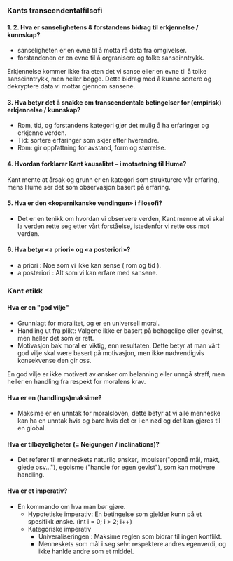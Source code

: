 ### Kants transcendentalfilsofi

#### 1. 2. Hva er sanselighetens & forstandens bidrag til erkjennelse / kunnskap?
- sanseligheten er en evne til å motta rå data fra omgivelser.
- forstandenen er en evne til å orgranisere og tolke sanseinntrykk.

Erkjennelse kommer ikke fra eten det vi sanse eller en evne til å tolke sanseinntrykk, men heller begge. Dette bidrag med å kunne sortere og dekryptere data vi mottar gjennom sansene.

#### 3. Hva betyr det å snakke om transcendentale betingelser for (empirisk) erkjennelse / kunnskap?
- Rom, tid, og forstandens kategori gjør det mulig å ha erfaringer og erkjenne verden.
- Tid: sortere erfaringer som skjer etter hverandre.
- Rom: gir oppfattning for avstand, form og størrelse.

#### 4. Hvordan forklarer Kant kausalitet – i motsetning til Hume?
Kant mente at årsak og grunn er en kategori som strukturere vår erfaring, mens Hume ser det som observasjon basert på erfaring.

#### 5. Hva er den «kopernikanske vendingen» i filosofi?

- Det er en tenikk om hvordan vi observere verden, Kant menne at vi skal la verden rette seg etter vårt forståelse, istedenfor vi rette oss mot verden.

#### 6. Hva betyr «a priori» og «a posteriori»?
- a priori : Noe som vi ikke kan sense ( rom og tid ).
- a posteriori : Alt som vi kan erfare med sansene.





### Kant etikk

#### Hva er en "god vilje"
- Grunnlagt for moralitet, og er en universell moral.
- Handling ut fra plikt: Valgene ikke er basert på behagelige eller gevinst, men heller det som er rett.
- Motivasjon bak moral er viktig, enn resultaten.
    Dette betyr at man vårt god vilje skal være basert på motivasjon, men ikke nødvendigvis konsekvense den gir oss.

En god vilje er ikke motivert av ønsker om belønning eller unngå straff, men heller en handling fra respekt for moralens krav.

#### Hva er en (handlings)maksime?
- Maksime er en unntak for moralsloven, dette betyr at vi alle menneske kan ha en unntak hvis og bare hvis det er i en nød og det kan gjøres til en global.

####  Hva er tilbøyeligheter (= Neigungen / inclinations)?
- Det referer til menneskets naturlig ønsker, impulser("oppnå mål, makt, glede osv..."), egoisme ("handle for egen gevist"), som kan motivere handling.

#### Hva er et imperativ?
- En kommando om hva man bør gjøre.
  - Hypotetiske imperativ: En betingelse som gjelder kunn på et spesifikk ønske. (int i = 0; i > 2; i++)
  - Kategoriske imperativ
    - Univeraliseringen : Maksime reglen som bidrar til ingen konflikt.
    - Menneskets som mål i seg selv: respektere andres egenverdi, og ikke hanlde andre som et middel.

